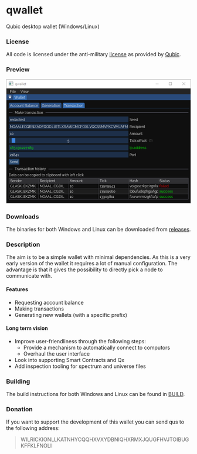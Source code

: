 # qwallet

Qubic desktop wallet (Windows/Linux)

### License

All code is licensed under the anti-military [license](LICENSE.md) as provided by [Qubic](https://github.com/qubic/license).

### Preview

![Preview of qwallet v0.2.0 on Windows](./images/preview_v020.png)

### Downloads

The binaries for both Windows and Linux can be downloaded from [releases](https://github.com/wilricknl/qwallet/releases).

### Description

The aim is to be a simple wallet with minimal dependencies. As this is a very early version of the wallet it requires a lot of manual configuration. The advantage is that it gives the possibility to directly pick a node to communicate with.

#### Features

* Requesting account balance
* Making transactions
* Generating new wallets (with a specific prefix)

#### Long term vision

* Improve user-friendliness through the following steps:
	* Provide a mechanism to automatically connect to computors
	* Overhaul the user interface
* Look into supporting Smart Contracts and Qx
* Add inspection tooling for spectrum and universe files

### Building

The build instructions for both Windows and Linux can be found in [BUILD](BUILD.md).

### Donation

If you want to support the development of this wallet you can send qus to the following address:

> WILRICKIONLLKATNHYCQQHXVXYDBNIQHXRMXJQUGFHVJTOIBUGKFFKLFNOLI
